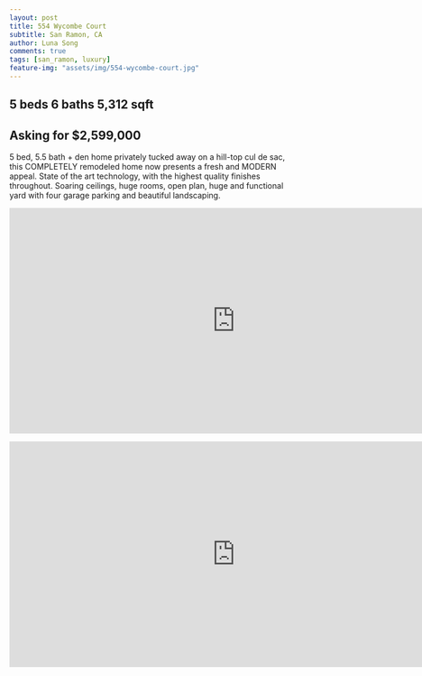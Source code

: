 ```yaml
---
layout: post
title: 554 Wycombe Court
subtitle: San Ramon, CA
author: Luna Song
comments: true
tags: [san_ramon, luxury]
feature-img: "assets/img/554-wycombe-court.jpg"
---
```


5 beds 6 baths 5,312 sqft
-------------------------

Asking for $2,599,000
-------------------------


5 bed, 5.5 bath + den home privately tucked away on a hill-top cul de sac, this COMPLETELY remodeled home now presents a fresh and MODERN appeal. State of the art technology, with the highest quality finishes throughout. Soaring ceilings, huge rooms, open plan, huge and functional yard with four garage parking and beautiful landscaping.

<p align="center">
<iframe width="800" height="400" src="https://www.youtube.com/embed/q8iJlGm2_mg" frameborder="0" allow="accelerometer; autoplay; encrypted-media; gyroscope; picture-in-picture" allowfullscreen></iframe></p>

<p align="center">
<iframe src="https://www.google.com/maps/embed?pb=!1m18!1m12!1m3!1d3154.7449780847796!2d-121.99229214869963!3d37.74912667966478!2m3!1f0!2f0!3f0!3m2!1i1024!2i768!4f13.1!3m3!1m2!1s0x808fed5574d61dc7%3A0xe61f4c861bfc29ac!2s554+Wycombe+Ct!5e0!3m2!1sen!2sus!4v1550009926025" width="800" height="400" frameborder="0" style="border:0" allowfullscreen></iframe></p>